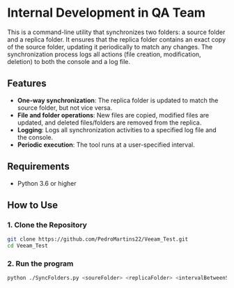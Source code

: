# Internal Development in QA Team

This is a command-line utility that synchronizes two folders: a source folder and a replica folder. It ensures that the replica folder contains an exact copy of the source folder, updating it periodically to match any changes. The synchronization process logs all actions (file creation, modification, deletion) to both the console and a log file.

## Features
- **One-way synchronization**: The replica folder is updated to match the source folder, but not vice versa.
- **File and folder operations**: New files are copied, modified files are updated, and deleted files/folders are removed from the replica.
- **Logging**: Logs all synchronization activities to a specified log file and the console.
- **Periodic execution**: The tool runs at a user-specified interval.

## Requirements
- Python 3.6 or higher

## How to Use

### 1. Clone the Repository
```bash
git clone https://github.com/PedroMartins22/Veeam_Test.git
cd Veeam_Test
```

### 2. Run the program
```bash
python ./SyncFolders.py <soureFolder> <replicaFolder> <intervalBetweenSyncs> <pathOfLogFile>
```
